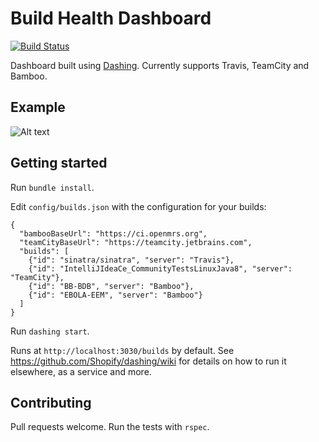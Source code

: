 # Build Health Dashboard

[![Build Status](https://travis-ci.org/rouanw/build-health-dashboard.svg?branch=master)](https://travis-ci.org/rouanw/build-health-dashboard)

Dashboard built using [Dashing](http://shopify.github.com/dashing). Currently supports Travis, TeamCity and Bamboo.

## Example

![Alt text](http://rouanw.github.io/images/build_health_screenshot.png "Example build dashboard")

## Getting started

Run `bundle install`.

Edit `config/builds.json` with the configuration for your builds:

```
{
  "bambooBaseUrl": "https://ci.openmrs.org",
  "teamCityBaseUrl": "https://teamcity.jetbrains.com",
  "builds": [
    {"id": "sinatra/sinatra", "server": "Travis"},
    {"id": "IntelliJIdeaCe_CommunityTestsLinuxJava8", "server": "TeamCity"},
    {"id": "BB-BDB", "server": "Bamboo"},
    {"id": "EBOLA-EEM", "server": "Bamboo"}
  ]
}
```

Run `dashing start`.

Runs at `http://localhost:3030/builds` by default. See https://github.com/Shopify/dashing/wiki for details on how to run it elsewhere, as a service and more.

## Contributing

Pull requests welcome. Run the tests with `rspec`.
